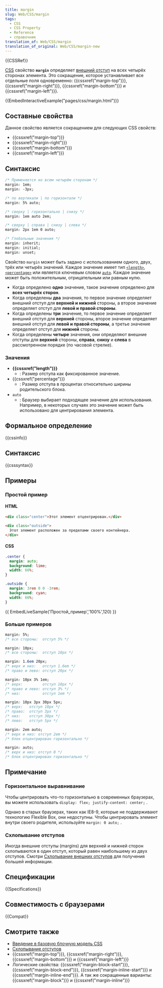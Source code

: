 ```yaml
---
title: margin
slug: Web/CSS/margin
tags:
  - CSS
  - CSS Property
  - Reference
  - справочник
translation_of: Web/CSS/margin
translation_of_original: Web/CSS/margin-new
---
```


{{CSSRef}}

[CSS](/ru/docs/Web/CSS) свойство **`margin`** определяет [внешний отступ](/ru/docs/Web/CSS/CSS_Box_Model/Introduction_to_the_CSS_box_model#margin_area) на всех четырёх сторонах элемента. Это сокращение, которое устанавливает все отдельные поля одновременно: {{cssxref("margin-top")}}, {{cssxref("margin-right")}}, {{cssxref("margin-bottom")}} и {{cssxref("margin-left")}}.

{{EmbedInteractiveExample("pages/css/margin.html")}}

## Составные свойства

Данное свойство является сокращением для следующих CSS свойств:

- {{cssxref("margin-top")}}
- {{cssxref("margin-right")}}
- {{cssxref("margin-bottom")}}
- {{cssxref("margin-left")}}

## Синтаксис

```css
/* Применяется ко всем четырём сторонам */
margin: 1em;
margin: -3px;

/* по вертикали | по горизонтали */
margin: 5% auto;

/* сверху | горизонтально | снизу */
margin: 1em auto 2em;

/* сверху | справа | снизу | слева */
margin: 2px 1em 0 auto;

/* Глобальные значения */
margin: inherit;
margin: initial;
margin: unset;
```

Свойство `margin` может быть задано с использованием одного, двух, трёх или четырёх значений. Каждое значение имеет тип [`<length>`](#length), [`<percentage>`](#percentage) или является ключевым словом [`auto`](#auto). Каждое значение может быть положительным, отрицательным или равным нулю.

- Когда определено **одно** значение, такое значение определено для **всех четырёх сторон**.
- Когда определены **два** значения, то первое значение определяет внешний отступ для **верхней и нижней** стороны, а второе значение определяет отступ для **левой и правой стороны**.
- Когда определены **три** значение, то первое значение определяет внешний отступ для **верхней** стороны, второе значение определяет внешний отступ для **левой и правой стороны**, а третье значение определяет отступ для **нижней** стороны.
- Когда определены **четыре** значения, они определяют внешние отступы для **верхней** стороны, **справа**, **снизу** и **слева** в рассмотренном порядке (по часовой стрелке).

### Значения

- **{{cssxref("length")}}**
  - : Размер отступа как фиксированное значение.
- {{cssxref("percentage")}}
  - : Размер отступа в процентах относительно ширины родительского блока.
- `auto`
  - : Браузер выбирает подходящее значение для использования. Например, в некоторых случаях это значение может быть использовано для центрирования элемента.

## Формальное определение

{{cssinfo}}

## Синтаксис

{{csssyntax}}

## Примеры

### Простой пример

#### HTML

```html
<div class="center">Этот элемент отцентрирован.</div>

<div class="outside">
  Этот элемент расположен за пределами своего контейнера.
</div>
```

#### CSS

```css
.center {
  margin: auto;
  background: lime;
  width: 66%;
}

.outside {
  margin: 3rem 0 0 -3rem;
  background: cyan;
  width: 66%;
}
```

{{ EmbedLiveSample('Простой_пример','100%',120) }}

### Больше примеров

```css
margin: 5%;
/* все стороны:  отступ 5% */

margin: 10px;
/* все стороны:  отступ 10px */

margin: 1.6em 20px;
/* верх и низ:   отступ 1.6em */
/* право и лево: отступ 20px */

margin: 10px 3% 1em;
/* верх:         отступ 10px */
/* право и лево: отступ 3% */
/* низ:          отступ 1em */

margin: 10px 3px 30px 5px;
/* верх:   отступ 10px */
/* право:  отступ 3px */
/* низ:    отступ 30px */
/* лево:   отступ 5px */

margin: 2em auto;
/* верх и низ: отступ 2em */
/* блок отцентрирован горизонтально */

margin: auto;
/* верх и низ: отступ 0 */
/* блок отцентрирован горизонтально */
```

## Примечание

### Горизонтальное выравнивание

Чтобы центрировать что-то горизонтально в современных браузерах, вы можете использовать `display: flex; justify-content: center;` .

Однако в старых браузерах, таких как IE8-9, которые не поддерживают технологию Flexible Box, они недоступны. Чтобы центрировать элемент внутри своего родителя, используйте `margin: 0 auto;` .

### Схлопывание отступов

Иногда внешние отступы (margins) для верхней и нижней сторон схлопываются в один отступ, который равен наибольшему из двух отступов. Смотри [Схлопывание внешних отступов](/ru/docs/Web/CSS/CSS_Box_Model/Mastering_margin_collapsing) для получения большей информации.

## Спецификации

{{Specifications}}

## Совместимость с браузерами

{{Compat}}

## Смотрите также

- [Введение в базовую блочную модель CSS](/ru/docs/Web/CSS/CSS_Box_Model/Introduction_to_the_CSS_box_model)
- [Схлопывание отступов](/ru/docs/Web/CSS/CSS_Box_Model/Mastering_margin_collapsing)
- {{cssxref("margin-top")}}, {{cssxref("margin-right")}}, {{cssxref("margin-bottom")}} и {{cssxref("margin-left")}}
- Логические свойства: {{cssxref("margin-block-start")}}, {{cssxref("margin-block-end")}}, {{cssxref("margin-inline-start")}} и {{cssxref("margin-inline-end")}}. А так же сокращенные варианты: {{cssxref("margin-block")}} и {{cssxref("margin-inline")}}

